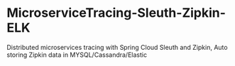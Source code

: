 # MicroserviceTracing-Sleuth-Zipkin-ELK
Distributed microservices tracing with Spring Cloud Sleuth and Zipkin, Auto storing Zipkin data in MYSQL/Cassandra/Elastic  

